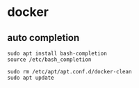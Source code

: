 # docker

## auto completion
```
sudo apt install bash-completion
source /etc/bash_completion

sudo rm /etc/apt/apt.conf.d/docker-clean
sudo apt update
```
